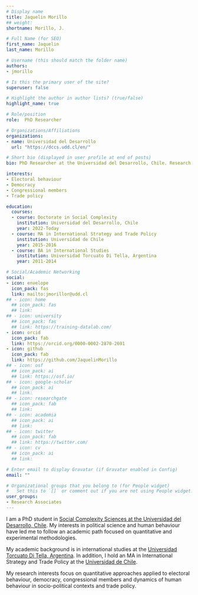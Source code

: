 ```yaml
---
# Display name
title: Jaquelin Morillo
## weight: 
shortname: Morillo, J.

# Full Name (for SEO)
first_name: Jaquelin
last_name: Morillo

# Username (this should match the folder name)
authors:
- jmorillo

# Is this the primary user of the site?
superuser: false

# Highlight the author in author lists? (true/false)
highlight_name: true

# Role/position
role:  PhD Researcher

# Organizations/Affiliations
organizations:
- name: Universidad del Desarrollo
  url: "https://dccs.udd.cl/en/"

# Short bio (displayed in user profile at end of posts)
bio: PhD Researcher at the Universidad del Desarrollo, Chile. Research Associate in Training Data Lab, Chile.

interests:
- Electoral behaviour
- Democracy
- Congressional members
- Trade policy

education:
  courses:
  - course: Doctorate in Social Complexity
    institution: Universidad del Desarrollo, Chile
    year: 2022-Today
  - course: MA in International Strategy and Trade Policy
    institution: Universidad de Chile
    year: 2015-2016
  - course: BA in International Studies
    institution: Universidad Torcuato Di Tella, Argentina
    year: 2011-2014

# Social/Academic Networking
social:
- icon: envelope
  icon_pack: fas
  link: mailto:jmorillor@udd.cl
## - icon: home
  ## icon_pack: fas
  ## link: 
## - icon: university
  ## icon_pack: fas
  ## link: https://training-datalab.com/
- icon: orcid
  icon_pack: fab
  link: https://orcid.org/0000-0002-2870-2691
- icon: github
  icon_pack: fab
  link: https://github.com/JaquelinMorillo
## - icon: osf
  ## icon_pack: ai
  ## link: https://osf.io/
## - icon: google-scholar
  ## icon_pack: ai
  ## link: 
## - icon: researchgate
  ## icon_pack: fab
  ## link: 
## - icon: academia
  ## icon_pack: ai
  ## link: 
## - icon: twitter
  ## icon_pack: fab
  ## link: https://twitter.com/
## - icon: cv
  ## icon_pack: ai
  ## link: 

# Enter email to display Gravatar (if Gravatar enabled in Config)
email: ""

# Organizational groups that you belong to (for People widget)
#   Set this to `[]` or comment out if you are not using People widget.
user_groups:
- Research Associates
---
```


I am a PhD student in [Social Complexity Sciences at the Universidad del Desarrollo, Chile](https://dccs.udd.cl/en/). My interests in political science and human behaviour have led me to follow an academic path focused on quantitative and experimental methodologies.

My academic background is in international studies at the [Universidad Torcuato Di Tella, Argentina](https://www.utdt.edu/). In addition, I hold an MA in International Strategy and Trade Policy at the [Universidad de Chile](https://iei.uchile.cl/).

My research interests focus on quantitative approaches applied to electoral behaviour, democracy, congressional members and dynamics of human behaviour in socio-political contexts and trade policy.
